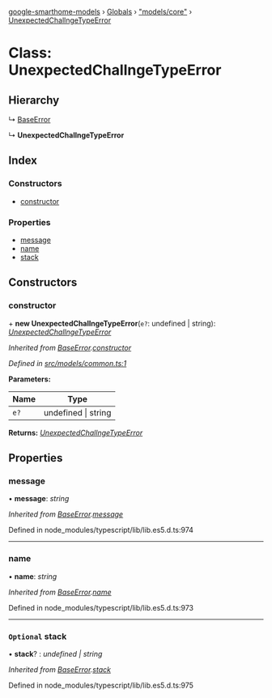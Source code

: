 [google-smarthome-models](../README.md) › [Globals](../globals.md) › ["models/core"](../modules/_models_core_.md) › [UnexpectedChallngeTypeError](_models_core_.unexpectedchallngetypeerror.md)

# Class: UnexpectedChallngeTypeError

## Hierarchy

  ↳ [BaseError](_models_common_.baseerror.md)

  ↳ **UnexpectedChallngeTypeError**

## Index

### Constructors

* [constructor](_models_core_.unexpectedchallngetypeerror.md#constructor)

### Properties

* [message](_models_core_.unexpectedchallngetypeerror.md#message)
* [name](_models_core_.unexpectedchallngetypeerror.md#name)
* [stack](_models_core_.unexpectedchallngetypeerror.md#optional-stack)

## Constructors

###  constructor

\+ **new UnexpectedChallngeTypeError**(`e?`: undefined | string): *[UnexpectedChallngeTypeError](_models_core_.unexpectedchallngetypeerror.md)*

*Inherited from [BaseError](_models_common_.baseerror.md).[constructor](_models_common_.baseerror.md#constructor)*

*Defined in [src/models/common.ts:1](https://github.com/galactic1969/google-smarthome-models/blob/633871f/src/models/common.ts#L1)*

**Parameters:**

Name | Type |
------ | ------ |
`e?` | undefined &#124; string |

**Returns:** *[UnexpectedChallngeTypeError](_models_core_.unexpectedchallngetypeerror.md)*

## Properties

###  message

• **message**: *string*

*Inherited from [BaseError](_models_common_.baseerror.md).[message](_models_common_.baseerror.md#message)*

Defined in node_modules/typescript/lib/lib.es5.d.ts:974

___

###  name

• **name**: *string*

*Inherited from [BaseError](_models_common_.baseerror.md).[name](_models_common_.baseerror.md#name)*

Defined in node_modules/typescript/lib/lib.es5.d.ts:973

___

### `Optional` stack

• **stack**? : *undefined | string*

*Inherited from [BaseError](_models_common_.baseerror.md).[stack](_models_common_.baseerror.md#optional-stack)*

Defined in node_modules/typescript/lib/lib.es5.d.ts:975
